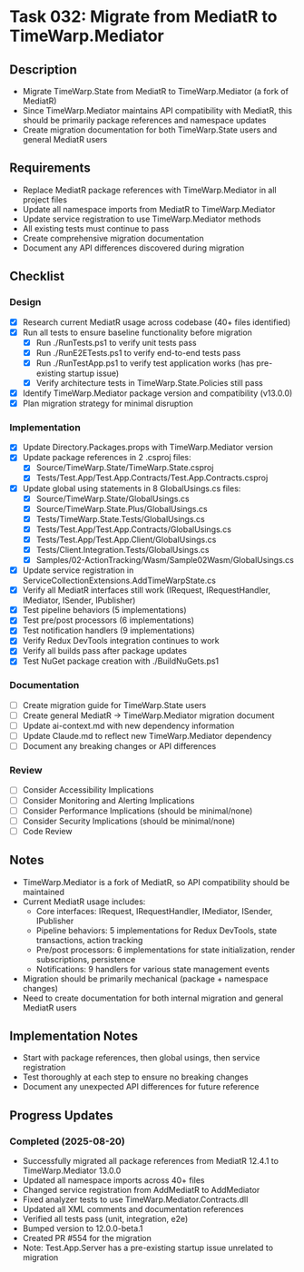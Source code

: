 # Task 032: Migrate from MediatR to TimeWarp.Mediator

## Description

- Migrate TimeWarp.State from MediatR to TimeWarp.Mediator (a fork of MediatR)
- Since TimeWarp.Mediator maintains API compatibility with MediatR, this should be primarily package references and namespace updates
- Create migration documentation for both TimeWarp.State users and general MediatR users

## Requirements

- Replace MediatR package references with TimeWarp.Mediator in all project files
- Update all namespace imports from MediatR to TimeWarp.Mediator
- Update service registration to use TimeWarp.Mediator methods
- All existing tests must continue to pass
- Create comprehensive migration documentation
- Document any API differences discovered during migration

## Checklist

### Design
- [x] Research current MediatR usage across codebase (40+ files identified)
- [x] Run all tests to ensure baseline functionality before migration
  - [x] Run ./RunTests.ps1 to verify unit tests pass
  - [x] Run ./RunE2ETests.ps1 to verify end-to-end tests pass
  - [x] Run ./RunTestApp.ps1 to verify test application works (has pre-existing startup issue)
  - [x] Verify architecture tests in TimeWarp.State.Policies still pass
- [x] Identify TimeWarp.Mediator package version and compatibility (v13.0.0)
- [x] Plan migration strategy for minimal disruption

### Implementation
- [x] Update Directory.Packages.props with TimeWarp.Mediator version
- [x] Update package references in 2 .csproj files:
  - [x] Source/TimeWarp.State/TimeWarp.State.csproj
  - [x] Tests/Test.App/Test.App.Contracts/Test.App.Contracts.csproj
- [x] Update global using statements in 8 GlobalUsings.cs files:
  - [x] Source/TimeWarp.State/GlobalUsings.cs
  - [x] Source/TimeWarp.State.Plus/GlobalUsings.cs
  - [x] Tests/TimeWarp.State.Tests/GlobalUsings.cs
  - [x] Tests/Test.App/Test.App.Contracts/GlobalUsings.cs
  - [x] Tests/Test.App/Test.App.Client/GlobalUsings.cs
  - [x] Tests/Client.Integration.Tests/GlobalUsings.cs
  - [x] Samples/02-ActionTracking/Wasm/Sample02Wasm/GlobalUsings.cs
- [x] Update service registration in ServiceCollectionExtensions.AddTimeWarpState.cs
- [x] Verify all MediatR interfaces still work (IRequest, IRequestHandler, IMediator, ISender, IPublisher)
- [x] Test pipeline behaviors (5 implementations)
- [x] Test pre/post processors (6 implementations)
- [x] Test notification handlers (9 implementations)
- [x] Verify Redux DevTools integration continues to work
- [x] Verify all builds pass after package updates
- [x] Test NuGet package creation with ./BuildNuGets.ps1

### Documentation
- [ ] Create migration guide for TimeWarp.State users
- [ ] Create general MediatR → TimeWarp.Mediator migration document
- [ ] Update ai-context.md with new dependency information
- [ ] Update Claude.md to reflect new TimeWarp.Mediator dependency
- [ ] Document any breaking changes or API differences

### Review
- [ ] Consider Accessibility Implications
- [ ] Consider Monitoring and Alerting Implications
- [ ] Consider Performance Implications (should be minimal/none)
- [ ] Consider Security Implications (should be minimal/none)
- [ ] Code Review

## Notes

- TimeWarp.Mediator is a fork of MediatR, so API compatibility should be maintained
- Current MediatR usage includes:
  - Core interfaces: IRequest, IRequestHandler, IMediator, ISender, IPublisher
  - Pipeline behaviors: 5 implementations for Redux DevTools, state transactions, action tracking
  - Pre/post processors: 6 implementations for state initialization, render subscriptions, persistence
  - Notifications: 9 handlers for various state management events
- Migration should be primarily mechanical (package + namespace changes)
- Need to create documentation for both internal migration and general MediatR users

## Implementation Notes

- Start with package references, then global usings, then service registration
- Test thoroughly at each step to ensure no breaking changes
- Document any unexpected API differences for future reference

## Progress Updates

### Completed (2025-08-20)
- Successfully migrated all package references from MediatR 12.4.1 to TimeWarp.Mediator 13.0.0
- Updated all namespace imports across 40+ files
- Changed service registration from AddMediatR to AddMediator
- Fixed analyzer tests to use TimeWarp.Mediator.Contracts.dll
- Updated all XML comments and documentation references
- Verified all tests pass (unit, integration, e2e)
- Bumped version to 12.0.0-beta.1
- Created PR #554 for the migration
- Note: Test.App.Server has a pre-existing startup issue unrelated to migration